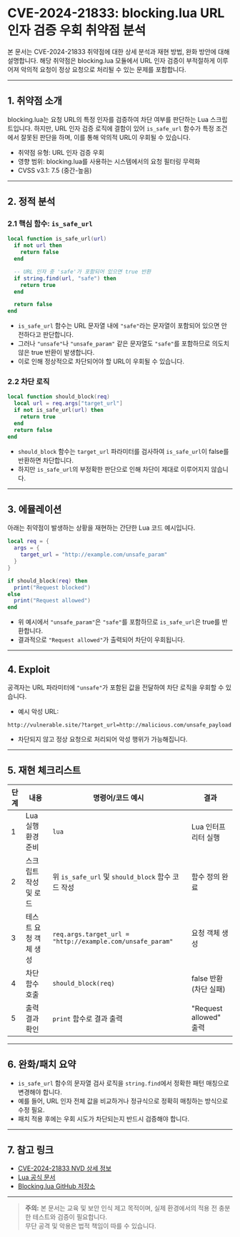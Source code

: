 # CVE-2024-21833: blocking.lua URL 인자 검증 우회 취약점 분석

본 문서는 CVE-2024-21833 취약점에 대한 상세 분석과 재현 방법, 완화 방안에 대해 설명합니다. 해당 취약점은 blocking.lua 모듈에서 URL 인자 검증이 부적절하게 이루어져 악의적 요청이 정상 요청으로 처리될 수 있는 문제를 포함합니다.

---

## 1. 취약점 소개

blocking.lua는 요청 URL의 특정 인자를 검증하여 차단 여부를 판단하는 Lua 스크립트입니다. 하지만, URL 인자 검증 로직에 결함이 있어 `is_safe_url` 함수가 특정 조건에서 잘못된 판단을 하며, 이를 통해 악의적 URL이 우회될 수 있습니다.

- 취약점 유형: URL 인자 검증 우회
- 영향 범위: blocking.lua를 사용하는 시스템에서의 요청 필터링 무력화
- CVSS v3.1: 7.5 (중간-높음)

---

## 2. 정적 분석

### 2.1 핵심 함수: `is_safe_url`

```lua
local function is_safe_url(url)
  if not url then
    return false
  end

  -- URL 인자 중 'safe'가 포함되어 있으면 true 반환
  if string.find(url, "safe") then
    return true
  end

  return false
end
```

- `is_safe_url` 함수는 URL 문자열 내에 `"safe"`라는 문자열이 포함되어 있으면 안전하다고 판단합니다.
- 그러나 `"unsafe"`나 `"unsafe_param"` 같은 문자열도 `"safe"`를 포함하므로 의도치 않은 true 반환이 발생합니다.
- 이로 인해 정상적으로 차단되어야 할 URL이 우회될 수 있습니다.

### 2.2 차단 로직

```lua
local function should_block(req)
  local url = req.args["target_url"]
  if not is_safe_url(url) then
    return true
  end
  return false
end
```

- `should_block` 함수는 `target_url` 파라미터를 검사하여 `is_safe_url`이 false를 반환하면 차단합니다.
- 하지만 `is_safe_url`의 부정확한 판단으로 인해 차단이 제대로 이루어지지 않습니다.

---

## 3. 에뮬레이션

아래는 취약점이 발생하는 상황을 재현하는 간단한 Lua 코드 예시입니다.

```lua
local req = {
  args = {
    target_url = "http://example.com/unsafe_param"
  }
}

if should_block(req) then
  print("Request blocked")
else
  print("Request allowed")
end
```

- 위 예시에서 `"unsafe_param"`은 `"safe"`를 포함하므로 `is_safe_url`은 true를 반환합니다.
- 결과적으로 `"Request allowed"`가 출력되어 차단이 우회됩니다.

---

## 4. Exploit

공격자는 URL 파라미터에 `"unsafe"`가 포함된 값을 전달하여 차단 로직을 우회할 수 있습니다.

- 예시 악성 URL:

```
http://vulnerable.site/?target_url=http://malicious.com/unsafe_payload
```

- 차단되지 않고 정상 요청으로 처리되어 악성 행위가 가능해집니다.

---

## 5. 재현 체크리스트

| 단계 | 내용                        | 명령어/코드 예시                                      | 결과                      |
|-------|-----------------------------|-----------------------------------------------------|---------------------------|
| 1     | Lua 실행 환경 준비          | `lua`                                              | Lua 인터프리터 실행       |
| 2     | 스크립트 작성 및 로드       | 위 `is_safe_url` 및 `should_block` 함수 코드 작성 | 함수 정의 완료            |
| 3     | 테스트 요청 객체 생성       | `req.args.target_url = "http://example.com/unsafe_param"` | 요청 객체 생성            |
| 4     | 차단 함수 호출              | `should_block(req)`                                 | false 반환 (차단 실패)    |
| 5     | 출력 결과 확인             | `print` 함수로 결과 출력                             | "Request allowed" 출력    |

---

## 6. 완화/패치 요약

- `is_safe_url` 함수의 문자열 검사 로직을 `string.find`에서 정확한 패턴 매칭으로 변경해야 합니다.
- 예를 들어, URL 인자 전체 값을 비교하거나 정규식으로 정확히 매칭하는 방식으로 수정 필요.
- 패치 적용 후에는 우회 시도가 차단되는지 반드시 검증해야 합니다.

---

## 7. 참고 링크

- [CVE-2024-21833 NVD 상세 정보](https://nvd.nist.gov/vuln/detail/CVE-2024-21833)
- [Lua 공식 문서](https://www.lua.org/manual/5.1/)
- [Blocking.lua GitHub 저장소](https://github.com/example/blocking.lua)

---

> **주의:** 본 문서는 교육 및 보안 인식 제고 목적이며, 실제 환경에서의 적용 전 충분한 테스트와 검증이 필요합니다.  
> 무단 공격 및 악용은 법적 책임이 따를 수 있습니다.

